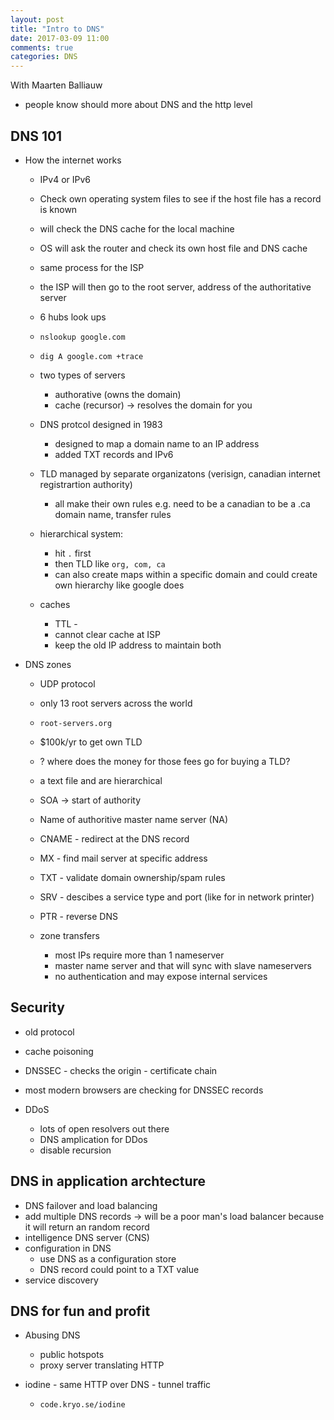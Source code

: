 ```yaml
---
layout: post
title: "Intro to DNS"
date: 2017-03-09 11:00
comments: true
categories: DNS
---
```


With Maarten Balliauw

  - people know should more about DNS and the http level

## DNS 101
  - How the internet works
    - IPv4 or IPv6
    - Check own operating system files to see if the host file has a
    record is known
    - will check the DNS cache for the local machine
    - OS will ask the router and check its own host file and DNS cache
    - same process for the ISP
    - the ISP will then go to the root server, address of the
    authoritative server
    - 6 hubs look ups

    - `nslookup google.com`
    - `dig A google.com +trace`

    - two types of servers
      - authorative (owns the domain)
      - cache (recursor) -> resolves the domain for you
    - DNS protcol designed in 1983
      - designed to map a domain name to an IP address
      - added TXT records and IPv6
    - TLD managed by separate organizatons (verisign, canadian internet
    registrartion authority)
      - all make their own rules e.g. need to be a canadian to be a .ca
      domain name, transfer rules
    - hierarchical system:
      - hit `.` first
      - then TLD like `org, com, ca`
      - can also create maps within a specific domain and could create
      own hierarchy like google does
    - caches
      - TTL -
      - cannot clear cache at ISP
      - keep the old IP address to maintain both

  - DNS zones
    - UDP protocol
    - only 13 root servers across the world
    - `root-servers.org`
    - $100k/yr to get own TLD
    - ? where does the money for those fees go for buying a TLD?

    - a text file and are hierarchical
    - SOA -> start of authority
    - Name of authoritive master name server (NA)

    - CNAME - redirect at the DNS record
    - MX - find mail server at specific address
    - TXT - validate domain ownership/spam rules
    - SRV - descibes a service type and port (like for in network
    printer)
    - PTR - reverse DNS

    - zone transfers
      - most IPs require more than 1 nameserver
      - master name server and that will sync with slave nameservers
      - no authentication and may expose internal services

## Security
  - old protocol
  - cache poisoning
  - DNSSEC - checks the origin - certificate chain
  - most modern browsers are checking for DNSSEC records

  - DDoS
    - lots of open resolvers out there
    - DNS amplication for DDos
    - disable recursion

## DNS in application archtecture
  - DNS failover and load balancing
  - add multiple DNS records -> will be a poor man's load balancer
  because it will return an random record
  - intelligence DNS server (CNS)
  - configuration in DNS
    - use DNS as a configuration store
    - DNS record could point to a TXT value
  - service discovery

## DNS for fun and profit
  - Abusing DNS
    - public hotspots
    - proxy server translating HTTP

  - iodine - same HTTP over DNS - tunnel traffic
    - `code.kryo.se/iodine`

